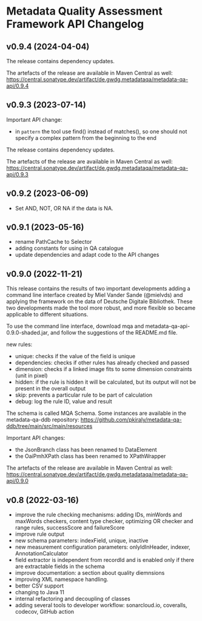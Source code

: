 # Metadata Quality Assessment Framework API Changelog

## v0.9.4 (2024-04-04)

The release contains dependency updates.

The artefacts of the release are available in Maven Central as well: https://central.sonatype.dev/artifact/de.gwdg.metadataqa/metadata-qa-api/0.9.4

## v0.9.3 (2023-07-14)

Important API change:
- in `pattern` the tool use find() instead of matches(), so one should not specify a complex pattern from the beginning to the end

The release contains dependency updates.

The artefacts of the release are available in Maven Central as well: https://central.sonatype.dev/artifact/de.gwdg.metadataqa/metadata-qa-api/0.9.3

## v0.9.2 (2023-06-09)

- Set AND, NOT, OR NA if the data is NA.

## v0.9.1 (2023-05-16)

- rename PathCache to Selector
- adding constants for using in QA catalogue
- update dependencies and adapt code to the API changes

## v0.9.0 (2022-11-21)

This release contains the results of two important developments adding a command line interface created by 
Miel Vander Sande (@mielvds) and applying the framework on the data of Deutsche Digitale Bibliothek. These two 
developments made the tool more robust, and more flexible so became applicable to different situations.

To use the command line interface, download mqa and metadata-qa-api-0.9.0-shaded.jar, and follow the suggestions of the README.md file.

new rules:
- unique: checks if the value of the field is unique
- dependencies: checks if other rules has already checked and passed
- dimension: checks if a linked image fits to some dimension constraints (unit in pixel)
- hidden: if the rule is hidden it will be calculated, but its output will not be present in the overall output
- skip: prevents a particular rule to be part of calculation
- debug: log the rule ID, value and result

The schema is called MQA Schema. Some instances are available in the metadata-qa-ddb repository: https://github.com/pkiraly/metadata-qa-ddb/tree/main/src/main/resources

Important API changes:
- the JsonBranch class has been renamed to DataElement
- the OaiPmhXPath class has been renamed to XPathWrapper

The artefacts of the release are available in Maven Central as well: https://central.sonatype.dev/artifact/de.gwdg.metadataqa/metadata-qa-api/0.9.0

## v0.8 (2022-03-16)

- improve the rule checking mechanisms: adding IDs, minWords and maxWords checkers, content type checker, optimizing OR checker and range rules, successScore and failureScore
- improve rule output
- new schema parameters: indexField, unique, inactive
- new measurement configuration parameters: onlyIdInHeader, indexer, AnnotationCalculator
- field extractor is independent from recordId and is enabled only if there are extractable fields in the schema
- improve documentation: a section about quality diemnsions
- improving XML namespace handling.
- better CSV support
- changing to Java 11
- internal refactoring and decoupling of classes
- adding several tools to developer workflow: sonarcloud.io, coveralls, codecov, GitHub action

